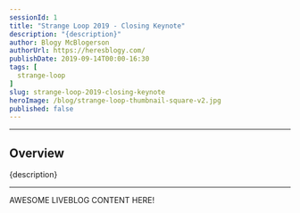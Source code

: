 ```yaml
---
sessionId: 1
title: "Strange Loop 2019 - Closing Keynote"
description: "{description}"
author: Blogy McBlogerson
authorUrl: https://heresblogy.com/
publishDate: 2019-09-14T00:00-16:30
tags: [
  strange-loop
]
slug: strange-loop-2019-closing-keynote
heroImage: /blog/strange-loop-thumbnail-square-v2.jpg
published: false
---
```




---

## Overview

{description}

---

AWESOME LIVEBLOG CONTENT HERE!

<!-- Note on images
  Images (e.g. my_image.jpg) should be put in the `website/static/blog/strange-loop-2019` directory, with the path to the image in your post being `/blog/strange-loop-2019/my_image.jpg`. If you'd rather host the images somewhere else for ease of use, that's fine too.

  Please also try to keep your images to a reasonable size by:
    - Using JPEG compression, unless image is mostly solid color 
    - JPEG compression set between 60%-80%
    - Resizing the image to be no wider then 750px
    - If PNG, use a tool like ImageOptim (https://imageoptim.com/mac) to optimize the file size

  I suggest re-sizing and compressing all the images in one batch as a last step.
-->  
